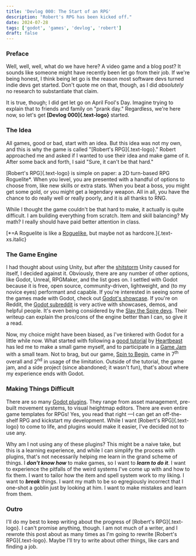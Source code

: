 ```yaml
---
title: 'Devlog 000: The Start of an RPG'
description: "Robert's RPG has been kicked off."
date: 2024-07-28
tags: ['godot', 'games', 'devlog', 'robert']
draft: false
---
```


### Preface
Well, well, well, what do we have here? A video game and a blog post? It sounds like someone might have recently been let go from their job. If we're being honest, I think being let go is the reason most software devs turned indie devs get started. Don't quote me on that, though, as I did *absolutely* no research to substantiate that claim.

It is true, though; I did get let go on April Fool's Day. Imagine trying to explain that to friends and family on "prank day." Regardless, we're here now, so let's get **[Devlog 000]{.text-logo}** started.

### The Idea
All games, good or bad, start with an idea. But this idea was not my own, and this is why the game is called "[Robert's RPG]{.text-logo}." Robert approached me and asked if I wanted to use their idea and make game of it. After some back and forth, I said "Sure, it can't be that hard."

[Robert's RPG]{.text-logo} is simple on paper: a 2D turn-based RPG Roguelite*. When you level, you are presented with a handful of options to choose from, like new skills or extra stats. When you beat a boss, you might get some gold, or you might get a legendary weapon. All in all, you have the chance to do really well or really poorly, and it is all thanks to RNG.

While I thought the game couldn't be that hard to make, it actually is quite difficult. I am building everything from scratch. Item and skill balancing? My math? I really should have paid better attention in class.

[*=A Roguelite is like a <a href="https://en.wikipedia.org/wiki/Roguelike" target="_blank">Roguelike</a>, but maybe not as hardcore.]{.text-xs.italic}

### The Game Engine 
I had thought about using Unity, but after the <a href="https://www.theverge.com/23873852/unity-new-pricing-model-news-updates" target="_blank">shitstorm</a> Unity caused for itself, I decided against it. Obviously, there are any number of other options, like Godot, Unreal, RPGMaker, and the list goes on. I settled with Godot because it is free, open source, community-driven, lightweight, and (to my novice eyes) performant and capable. If you're interested in seeing some of the games made with Godot, check out <a href="https://godotengine.org/showcase/" target="_blank">Godot's showcase</a>. If you're on Reddit, the <a href="https://reddit.com/r/godot" target="_blank">Godot subreddit</a> is very active with showcases, demos, and helpful people. It's even being considered by the <a href="https://caseyyano.com/on-evaluating-godot-b35ea86e8cf4" target="_blank">Slay the Spire devs</a>. Their writeup can explain the pros/cons of the engine better than I can, so give it a read.

Now, my choice might have been biased, as I've tinkered with Godot for a little while now. What started with following a <a href="https://www.youtube.com/watch?v=mAbG8Oi-SvQ&list=PL9FzW-m48fn2SlrW0KoLT4n5egNdX-W9a" target="_blank">good tutorial</a> by <a href="https://www.youtube.com/@uheartbeast/videos" target="_blank">Heartbeast</a> has led me to make a small game myself, and to participate in a <a href="https://itch.io/jam/mini-jam-157-electric/results" target="_blank">Game Jam</a> with a small team. Not to brag, but our game, <a href="https://indigosingularity.itch.io/spintobegin" target="_blank">Spin to Begin</a>, came in 7<sup>th</sup> overall and 2<sup>nd</sup> in usage of the limitation. Outside of the tutorial, the game jam, and a side project (since abandoned; it wasn't fun), that's about where my experience ends with Godot.

### Making Things Difficult
There are so many <a href="https://godotengine.org/asset-library/asset" target="_blank">Godot plugins</a>. They range from asset management, pre-built movement systems, to visual heightmap editors. There are even entire game templates for RPGs! Yes, you read that right &mdash;I can get an off-the-shelf RPG and kickstart my development. While I want [Robert's RPG]{.text-logo} to come to life, and plugins would make it easier, I've decided not to use any.

Why am I not using any of these plugins? This might be a naive take, but this is a learning experience, and while I can simplify the process with plugins, that's not necessarily helping me learn in the grand scheme of things. I ***don't know how*** to make games, so I want to ***learn to do it***. I want to experience the pitfalls of the weird systems I've come up with and how to fix them. I want to tailor how the item and spell system work to my liking. I want to ***break*** things. I want my math to be so egregiously incorrect that I one-shot a goblin just by looking at him. I want to make mistakes and learn from them.

### Outro
I'll do my best to keep writing about the progress of [Robert's RPG]{.text-logo}. I can't promise anything, though. I am not much of a writer, and I rewrote this post about as many times as I'm going to rewrite [Robert's RPG]{.text-logo}. Maybe I'll try to write about other things, like cars and finding a job.
